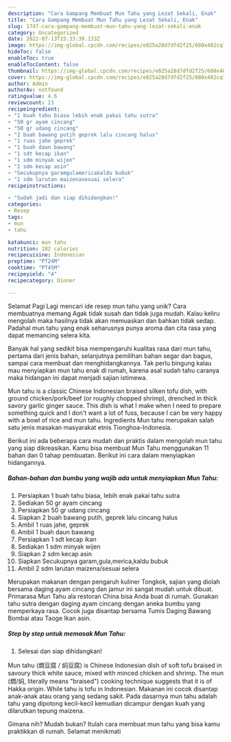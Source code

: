 ```yaml
---
description: "Cara Gampang Membuat Mun Tahu yang Lezat Sekali, Enak"
title: "Cara Gampang Membuat Mun Tahu yang Lezat Sekali, Enak"
slug: 1747-cara-gampang-membuat-mun-tahu-yang-lezat-sekali-enak
category: Uncategorized
date: 2022-07-13T15:33:39.133Z
image: https://img-global.cpcdn.com/recipes/e825a28d7dfd2f25/680x482cq70/mun-tahu-foto-resep-utama.jpg
hideToc: false
enableToc: true
enableTocContent: false
thumbnail: https://img-global.cpcdn.com/recipes/e825a28d7dfd2f25/680x482cq70/mun-tahu-foto-resep-utama.jpg
cover: https://img-global.cpcdn.com/recipes/e825a28d7dfd2f25/680x482cq70/mun-tahu-foto-resep-utama.jpg
author: Admin
authorAv: notfound
ratingvalue: 4.6
reviewcount: 23
recipeingredient:
- "1 buah tahu biasa lebih enak pakai tahu sutra"
- "50 gr ayam cincang"
- "50 gr udang cincang"
- "2 buah bawang putih geprek lalu cincang halus"
- "1 ruas jahe geprek"
- "1 buah daun bawang"
- "1 sdt kecap ikan"
- "1 sdm minyak wijen"
- "2 sdm kecap asin"
- "Secukupnya garamgulamericakaldu bubuk"
- "2 sdm larutan maizenasesuai selera"
recipeinstructions:

- "Sudah jadi dan siap dihidangkan!"
categories:
- Resep
tags:
- mun
- tahu

katakunci: mun tahu 
nutrition: 182 calories
recipecuisine: Indonesian
preptime: "PT24M"
cooktime: "PT45M"
recipeyield: "4"
recipecategory: Dinner

---
```



Selamat Pagi Lagi mencari ide resep mun tahu yang unik? Cara membuatnya memang Agak tidak susah dan tidak juga mudah. Kalau keliru mengolah maka hasilnya tidak akan memuaskan dan bahkan tidak sedap. Padahal mun tahu yang enak seharusnya punya aroma dan cita rasa yang dapat memancing selera kita.


Banyak hal yang sedikit bisa mempengaruhi kualitas rasa dari mun tahu, pertama dari jenis bahan, selanjutnya pemilihan bahan segar dan bagus, sampai cara membuat dan menghidangkannya. Tak perlu bingung kalau mau menyiapkan mun tahu enak di rumah, karena asal sudah tahu caranya maka hidangan ini dapat menjadi sajian istimewa.

Mun tahu is a classic Chinese Indonesian braised silken tofu dish, with ground chicken/pork/beef (or roughly chopped shrimp), drenched in thick savory garlic ginger sauce. This dish is what I make when I need to prepare something quick and I don&#39;t want a lot of fuss, because I can be very happy with a bowl of rice and mun tahu. Ingredients Mun tahu merupakan salah satu jenis masakan masyarakat etnis Tionghoa-Indonesia.


Berikut ini ada beberapa cara mudah dan praktis dalam mengolah mun tahu yang siap dikreasikan. Kamu bisa membuat Mun Tahu menggunakan 11 bahan dan 0 tahap pembuatan. Berikut ini cara dalam menyiapkan hidangannya.

<!--inarticleads1-->

##### Bahan-bahan dan bumbu yang wajib ada untuk menyiapkan Mun Tahu:

1. Persiapkan 1 buah tahu biasa, lebih enak pakai tahu sutra
1. Sediakan 50 gr ayam cincang
1. Persiapkan 50 gr udang cincang
1. Siapkan 2 buah bawang putih, geprek lalu cincang halus
1. Ambil 1 ruas jahe, geprek
1. Ambil 1 buah daun bawang
1. Persiapkan 1 sdt kecap ikan
1. Sediakan 1 sdm minyak wijen
1. Siapkan 2 sdm kecap asin
1. Siapkan Secukupnya garam,gula,merica,kaldu bubuk
1. Ambil 2 sdm larutan maizena/sesuai selera


Merupakan makanan dengan pengaruh kuliner Tongkok, sajian yang diolah bersama daging ayam cincang dan jamur ini sangat mudah untuk dibuat. Primarasa Mun Tahu ala restoran China bisa Anda buat di rumah. Gunakan tahu sutra dengan daging ayam cincang dengan aneka bumbu yang memperkaya rasa. Cocok juga disantap bersama Tumis Daging Bawang Bombai atau Taoge Ikan asin. 

<!--inarticleads2-->

##### Step by step untuk memasak Mun Tahu:


1. Selesai dan siap dihidangkan!

Mun tahu (燜豆腐 / 焖豆腐) is Chinese Indonesian dish of soft tofu braised in savoury thick white sauce, mixed with minced chicken and shrimp. The mun (燜/焖, literally means &#34;braised&#34;) cooking technique suggests that it is of Hakka origin. While tahu is tofu in Indonesian. Makanan ini cocok disantap anak-anak atau orang yang sedang sakit. Pada dasarnya mun tahu adalah tahu yang dipotong kecil-kecil kemudian dicampur dengan kuah yang dilarutkan tepung maizena. 

Gimana nih? Mudah bukan? Itulah cara membuat mun tahu yang bisa kamu praktikkan di rumah. Selamat menikmati
